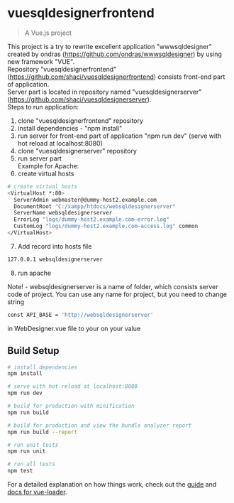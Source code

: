 # vuesqldesignerfrontend

> A Vue.js project

This project is a try to rewrite excellent application "wwwsqldesigner" created by ondras (https://github.com/ondras/wwwsqldesigner)
by using new framework "VUE".  
Repository "vuesqldesignerfrontend" (https://github.com/shaci/vuesqldesignerfrontend) consists front-end part of application.  
Server part is located in repository named "vuesqldesignerserver" (https://github.com/shaci/vuesqldesignerserver).  
Steps to run application:  
1. clone "vuesqldesignerfrontend" repository  
2. install dependencies - "npm install"  
3. run server for front-end part of application "npm run dev"  (serve with hot reload at localhost:8080)
4. clone "vuesqldesignerserver" repository  
5. run server part  
  Example for Apache:  
6. create virtual hosts  
  ``` bash
  # create virtual hosts
  <VirtualHost *:80>
    ServerAdmin webmaster@dummy-host2.example.com
    DocumentRoot "C:/xampp/htdocs/websqldesignerserver"
    ServerName websqldesignerserver
    ErrorLog "logs/dummy-host2.example.com-error.log"
    CustomLog "logs/dummy-host2.example.com-access.log" common
  </VirtualHost>
  ```
7. Add record into hosts file  
  ``` bash
  127.0.0.1 websqldesignerserver
  ```
8. run apache  

  Note! - websqldesignerserver is a name of folder, which consists server code of project.
  You can use any name for project, but you need to change string  
  ``` bash
  const API_BASE = 'http://websqldesignerserver'  
  ```
  in WebDesigner.vue file to your on your value
## Build Setup

``` bash
# install dependencies
npm install

# serve with hot reload at localhost:8080
npm run dev

# build for production with minification
npm run build

# build for production and view the bundle analyzer report
npm run build --report

# run unit tests
npm run unit

# run all tests
npm test
```

For a detailed explanation on how things work, check out the [guide](http://vuejs-templates.github.io/webpack/) and [docs for vue-loader](http://vuejs.github.io/vue-loader).
